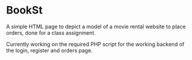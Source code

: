 # BookSt

A simple HTML page to depict a model of a movie rental website to place orders, done for a class assignment.

Currently working on the required PHP script for the working backend of the login, register and orders page.
